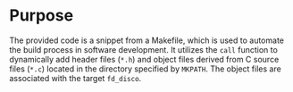 # Purpose
The provided code is a snippet from a Makefile, which is used to automate the build process in software development. It utilizes the `call` function to dynamically add header files (`*.h`) and object files derived from C source files (`*.c`) located in the directory specified by `MKPATH`. The object files are associated with the target `fd_disco`.
